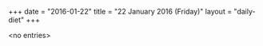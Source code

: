 +++
date = "2016-01-22"
title = "22 January 2016 (Friday)"
layout = "daily-diet"
+++

<p>&lt;no entries&gt;</p>